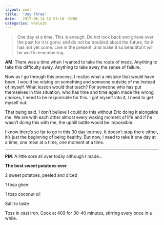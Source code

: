 ```yaml
---
layout: post
title:  "Day Three"
date:   2017-06-14 12:53:18 -0700
categories: whole30
---
```

> One day at a time. This is enough. Do not look back and grieve over the past for it is gone; and do not be troubled about the future, for it has not yet come. Live in the present, and make it so beautiful it will be worth remembering.

**AM**: There was a time when I wanted to take the route of meds. Anything to take this difficulty away. Anything to take away the sense of failure.

Now as I go through this process, I realize what a mistake that would have been. I would be relying on something and someone outside of me instead of myself. What lesson would that teach? For someone who has put themselves in this situation, who has time and time again made the wrong choices, I need to be responsible for this. I got myself into it, I need to get myself out.

That being said, I don’t believe I could do this without Eric doing it alongside me. We are with each other almost every waking moment of life and if he wasn’t doing this with me, the uphill battle would be impossible.

I know there’s so far to go in this 30 day journey. It doesn’t stop there either, it’s just the beginning of being healthy. But now, I need to take it one day at a time, one meal at a time, one moment at a time.

------- 

**PM**: A little sore all over today although I made...

**The best sweet potatoes ever**

2 sweet potatoes, peeled and diced

1 tbsp ghee

1 tbsp coconut oil 

Salt to taste


Toss in cast iron. Cook at 400 for 30-40 minutes, stirring every once in a while.

